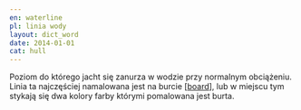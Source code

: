 ```yaml
---
en: waterline
pl: linia wody
layout: dict_word
date: 2014-01-01
cat: hull
---
```


Poziom do którego jacht się zanurza w wodzie przy normalnym obciążeniu.  
Linia ta najczęściej namalowana jest na burcie [[board](/dict/board.html)], 
lub w miejscu tym stykają się dwa kolory farby którymi pomalowana jest burta.